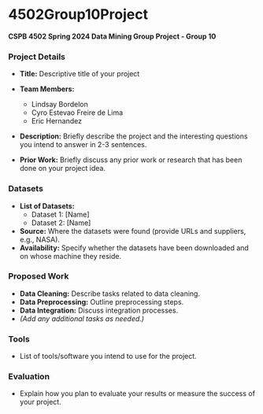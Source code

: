 # 4502Group10Project

**CSPB 4502 Spring 2024 Data Mining Group Project - Group 10**

### Project Details
- **Title:** Descriptive title of your project
- **Team Members:**
  - Lindsay Bordelon
  - Cyro Estevao Freire de Lima
  - Eric Hernandez
  
- **Description:** Briefly describe the project and the interesting questions you intend to answer in 2-3 sentences.
- **Prior Work:** Briefly discuss any prior work or research that has been done on your project idea.

### Datasets
- **List of Datasets:**
  - Dataset 1: [Name]
  - Dataset 2: [Name]
- **Source:** Where the datasets were found (provide URLs and suppliers, e.g., NASA).
- **Availability:** Specify whether the datasets have been downloaded and on whose machine they reside.

### Proposed Work
- **Data Cleaning:** Describe tasks related to data cleaning.
- **Data Preprocessing:** Outline preprocessing steps.
- **Data Integration:** Discuss integration processes.
- *(Add any additional tasks as needed.)*

### Tools
- List of tools/software you intend to use for the project.

### Evaluation
- Explain how you plan to evaluate your results or measure the success of your project.

